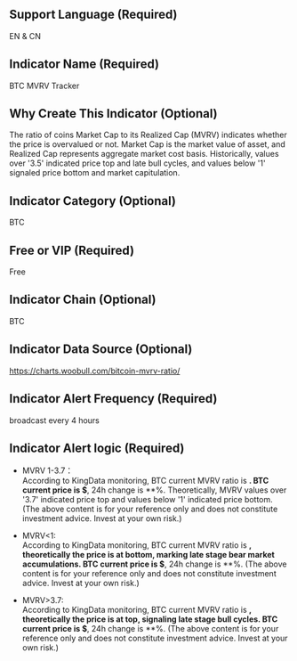 ## Support Language (Required)
EN & CN

## Indicator Name (Required)
BTC MVRV Tracker

## Why Create This Indicator (Optional)
The ratio of coins Market Cap to its Realized Cap (MVRV) indicates whether the price is overvalued or not.
Market Cap is the market value of asset, and Realized Cap represents aggregate market cost basis. Historically, values over '3.5' indicated price top and late bull cycles, and values below '1' signaled price bottom and market capitulation.

## Indicator Category (Optional)
BTC

## Free or VIP (Required)
Free

## Indicator Chain (Optional)
BTC

## Indicator Data Source (Optional)
https://charts.woobull.com/bitcoin-mvrv-ratio/

## Indicator Alert Frequency (Required)
broadcast every 4 hours

## Indicator Alert logic (Required)

- MVRV 1-3.7：   
According to KingData monitoring, BTC current MVRV ratio is **. BTC current price is $**, 24h change is **%. Theoretically, MVRV values over '3.7' indicated price top and values below '1' indicated price bottom. (The above content is for your reference only and does not constitute investment advice. Invest at your own risk.)

- MVRV<1:   
According to KingData monitoring, BTC current MVRV ratio is **, theoretically the price is at bottom, marking late stage bear market accumulations. BTC current price is $**, 24h change is  **%.  (The above content is for your reference only and does not constitute investment advice. Invest at your own risk.)

- MVRV>3.7:    
According to KingData monitoring, BTC current MVRV ratio is **, theoretically the price is at top, signaling late stage bull cycles. BTC current price is $**, 24h change is **%. (The above content is for your reference only and does not constitute investment advice. Invest at your own risk.)
